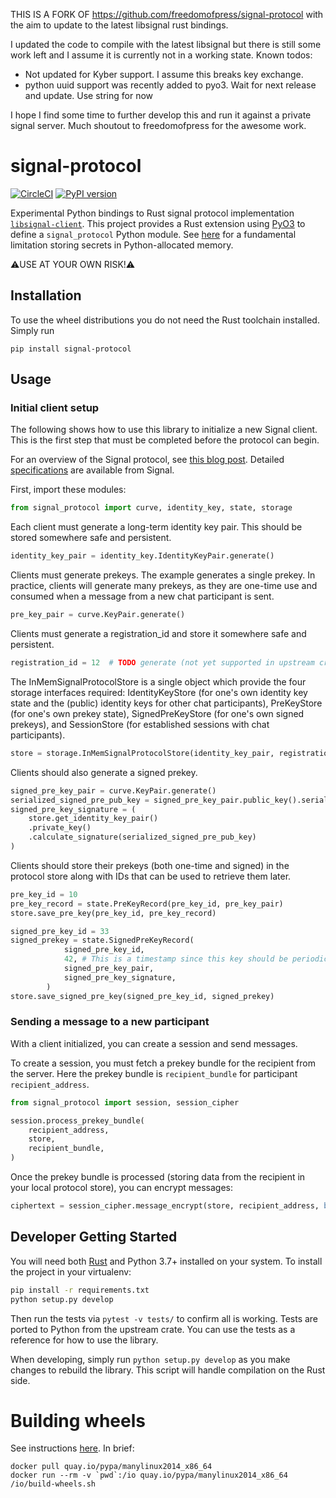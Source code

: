 THIS IS A FORK OF https://github.com/freedomofpress/signal-protocol with the aim to update to the latest libsignal rust bindings.

I updated the code to compile with the latest libsignal but there is still some work left and I assume it is currently not in a working state. Known todos:

- Not updated for Kyber support. I assume this breaks key exchange.
- python uuid support was recently added to pyo3. Wait for next release and update. Use string for now


I hope I find some time to further develop this and run it against a private signal server. Much shoutout to freedomofpress for the awesome work.


# signal-protocol

[![CircleCI](https://circleci.com/gh/freedomofpress/signal-protocol.svg?style=svg)](https://circleci.com/gh/freedomofpress/signal-protocol)
[![PyPI version](https://badge.fury.io/py/signal-protocol.svg)](https://badge.fury.io/py/signal-protocol)

Experimental Python bindings to Rust signal protocol implementation [`libsignal-client`](https://github.com/signalapp/libsignal-client).
This project provides a Rust extension using [PyO3](https://pyo3.rs/) to define a `signal_protocol` Python module.
See [here](https://cryptography.io/en/latest/limitations.html) for a fundamental limitation storing secrets in Python-allocated memory.

⚠️USE AT YOUR OWN RISK!⚠️

## Installation

To use the wheel distributions you do not need the Rust toolchain installed.
Simply run

```
pip install signal-protocol
```

## Usage

### Initial client setup

The following shows how to use this library to initialize a new Signal client.
This is the first step that must be completed before the protocol can begin.

For an overview of the Signal protocol, see [this blog post](https://www.redshiftzero.com/signal-protocol/).
Detailed [specifications](https://signal.org/docs/) are available from Signal.

First, import these modules:

```py
from signal_protocol import curve, identity_key, state, storage
```

Each client must generate a long-term identity key pair.
This should be stored somewhere safe and persistent.

```py
identity_key_pair = identity_key.IdentityKeyPair.generate()
```

Clients must generate prekeys.
The example generates a single prekey.
In practice, clients will generate many prekeys, as they are one-time use and consumed when a message from a new chat participant is sent.

```py
pre_key_pair = curve.KeyPair.generate()
```

Clients must generate a registration_id and store it somewhere safe and persistent.

```py
registration_id = 12  # TODO generate (not yet supported in upstream crate)
```

The InMemSignalProtocolStore is a single object which provide the four storage interfaces required:
IdentityKeyStore (for one's own identity key state and the (public) identity keys for other chat participants),
PreKeyStore (for one's own prekey state),
SignedPreKeyStore (for one's own signed prekeys),
and SessionStore (for established sessions with chat participants).

```py
store = storage.InMemSignalProtocolStore(identity_key_pair, registration_id)
```

Clients should also generate a signed prekey.

```py
signed_pre_key_pair = curve.KeyPair.generate()
serialized_signed_pre_pub_key = signed_pre_key_pair.public_key().serialize()
signed_pre_key_signature = (
    store.get_identity_key_pair()
    .private_key()
    .calculate_signature(serialized_signed_pre_pub_key)
)
```

Clients should store their prekeys (both one-time and signed) in the protocol store
along with IDs that can be used to retrieve them later.

```py
pre_key_id = 10
pre_key_record = state.PreKeyRecord(pre_key_id, pre_key_pair)
store.save_pre_key(pre_key_id, pre_key_record)

signed_pre_key_id = 33
signed_prekey = state.SignedPreKeyRecord(
            signed_pre_key_id,
            42, # This is a timestamp since this key should be periodically rotated
            signed_pre_key_pair,
            signed_pre_key_signature,
        )
store.save_signed_pre_key(signed_pre_key_id, signed_prekey)
```

### Sending a message to a new participant

With a client initialized, you can create a session and send messages.

To create a session, you must fetch a prekey bundle for the recipient from the server.
Here the prekey bundle is `recipient_bundle` for participant `recipient_address`.

```py
from signal_protocol import session, session_cipher

session.process_prekey_bundle(
    recipient_address,
    store,
    recipient_bundle,
)
```

Once the prekey bundle is processed (storing data from the recipient in your local
protocol store), you can encrypt messages:

```py
ciphertext = session_cipher.message_encrypt(store, recipient_address, b"hello")
```

## Developer Getting Started

You will need both [Rust](https://rustup.rs/) and Python 3.7+ installed on your system.
To install the project in your virtualenv:

```sh
pip install -r requirements.txt
python setup.py develop
```
Then run the tests via `pytest -v tests/` to confirm all is working.
Tests are ported to Python from the upstream crate.
You can use the tests as a reference for how to use the library.

When developing, simply run `python setup.py develop` as you make changes to rebuild the library.
This script will handle compilation on the Rust side.

# Building wheels

See instructions [here](https://github.com/PyO3/setuptools-rust#binary-wheels-on-linux). In brief:

```
docker pull quay.io/pypa/manylinux2014_x86_64
docker run --rm -v `pwd`:/io quay.io/pypa/manylinux2014_x86_64 /io/build-wheels.sh
```
